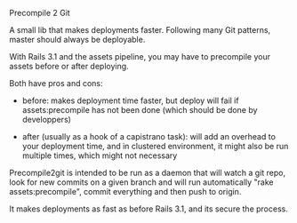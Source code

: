 Precompile 2 Git

 A small lib that makes deployments faster.
 Following many Git patterns, master should always be deployable.

 With Rails 3.1 and the assets pipeline, you may have to precompile your assets before or after deploying.

 Both have pros and cons:

 - before: makes deployment time faster, but deploy will fail if assets:precompile has not been done (which should be done by developpers)

 - after (usually as a hook of a capistrano task):  will add an overhead to your deployment time, and in clustered environment, it might also be run multiple times, which might not necessary


 Precompile2git is intended to be run as a daemon that will watch a git repo, look for new commits on a given branch and will run automatically "rake assets:precompile", commit everything and then push to origin.

 It makes deployments as fast as before Rails 3.1, and its secure the process.